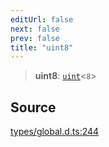 ```yaml
---
editUrl: false
next: false
prev: false
title: "uint8"
---
```


> **uint8**: [`uint`](uint.md)\<`8`\>

## Source

[types/global.d.ts:244](https://github.com/algorandfoundation/tealscript/blob/18ba30a9/types/global.d.ts#L244)
